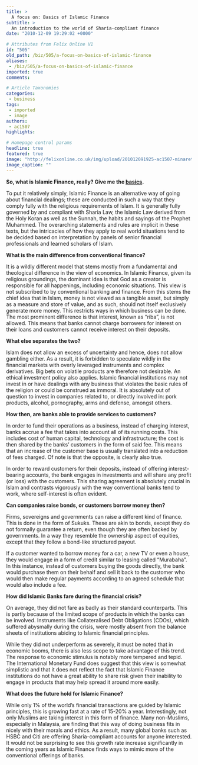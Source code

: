 ```yaml
---
title: >
  A focus on: Basics of Islamic Finance
subtitle: >
  An introduction to the world of Sharia-compliant finance
date: "2010-12-09 19:29:02 +0000"

# Attributes from Felix Online V1
id: "505"
old_path: /biz/505/a-focus-on-basics-of-islamic-finance
aliases:
 - /biz/505/a-focus-on-basics-of-islamic-finance
imported: true
comments:

# Article Taxonomies
categories:
 - business
tags:
 - imported
 - image
authors:
 - ac1507
highlights:

# Homepage control params
headline: true
featured: true
image: "http://felixonline.co.uk/img/upload/201012091925-ac1507-minarets.jpg"
image_caption: ""
---
```


__So, what is Islamic Finance, really? Give me the [basics](http://www.google.co.uk/url?sa=t&source=web&cd=3&ved=0CCYQFjAC&url=http://www2.standardandpoors.com/spf/pdf/media/An_Introduction_To_Islamic_Finance.pdf&rct=j&q=standard%20%26%20poor's%20islamic%20finance%20FAQ&ei=Kj0BTZSqHsfPhAf5vajvBw&usg=AFQjCNFux9d60WTnBP2Kqfy1AimeRbaC0Q&sig2=8wi2LiZvE8SGK5CwTqyp5Q&cad=rja).__

To put it relatively simply, Islamic Finance is an alternative way of going about financial dealings; these are conducted in such a way that they comply fully with the religious requirements of Islam. It is generally fully governed by and compliant with Sharia Law, the Islamic Law derived from the Holy Koran as well as the Sunnah, the habits and sayings of the Prophet Muhammed. The overarching statements and rules are implicit in these texts, but the intricacies of how they apply to real world situations tend to be decided based on interpretation by panels of senior financial professionals and learned scholars of Islam.

__What is the main difference from conventional finance?__

It is a wildly different model that stems mostly from a fundamental and theological difference in the view of economics. In Islamic Finance, given its religious groundings, the dominant idea is that God as a creator is responsible for all happenings, including economic situations. This view is not subscribed to by conventional banking and finance. From this stems the chief idea that in Islam, money is not viewed as a tangible asset, but simply as a measure and store of value, and as such, should not itself exclusively generate more money. This restricts ways in which business can be done. The most prominent difference is that interest, known as “riba”, is not allowed. This means that banks cannot charge borrowers for interest on their loans and customers cannot receive interest on their deposits.

__What else separates the two?__

Islam does not allow an excess of uncertainty and hence, does not allow gambling either. As a result, it is forbidden to speculate wildly in the financial markets with overly leveraged instruments and complex derivatives. Big bets on volatile products are therefore not desirable. An ethical investment policy also applies. Islamic financial institutions may not invest in or have dealings with any business that violates the basic rules of the religion or could be construed as immoral. It is absolutely out of question to invest in companies related to, or directly involved in: pork products, alcohol, pornography, arms and defense, amongst others.

__How then, are banks able to provide services to customers?__

In order to fund their operations as a business, instead of charging interest, banks accrue a fee that takes into account all of its running costs. This includes cost of human capital, technology and infrastructure; the cost is then shared by the banks’ customers in the form of said fee. This means that an increase of the customer base is usually translated into a reduction of fees charged. Of note is that the opposite, is clearly also true.

In order to reward customers for their deposits, instead of offering interest-bearing accounts, the bank engages in investments and will share any profit (or loss) with the customers. This sharing agreement is absolutely crucial in Islam and contrasts vigorously with the way conventional banks tend to work, where self-interest is often evident.

__Can companies raise bonds, or customers borrow money then?__

Firms, sovereigns and governments can raise a different kind of finance. This is done in the form of Sukuks. These are akin to bonds, except they do not formally guarantee a return, even though they are often backed by governments. In a way they resemble the ownership aspect of equities, except that they follow a bond-like structured payout.

If a customer wanted to borrow money for a car, a new TV or even a house, they would engage in a form of credit similar to leasing called “Murabaha”. In this instance, instead of customers buying the goods directly, the bank would purchase them on their behalf and sell it back to the customer who would then make regular payments according to an agreed schedule that would also include a fee.

__How did Islamic Banks fare during the financial crisis?__

On average, they did not fare as badly as their standard counterparts. This is partly because of the limited scope of products in which the banks can be involved. Instruments like Collateralised Debt Obligations (CDOs), which suffered abysmally during the crisis, were mostly absent from the balance sheets of institutions abiding to Islamic financial principles.

While they did not underperform as severely, it must be noted that in economic booms, there is also less scope to take advantage of this trend. The response to economic stimulus is notably more tempered and tepid. The International Monetary Fund does suggest that this view is somewhat simplistic and that it does not reflect the fact that Islamic Finance institutions do not have a great ability to share risk given their inability to engage in products that may help spread it around more easily.

__What does the future hold for Islamic Finance?__

While only 1% of the world’s financial transactions are guided by Islamic principles, this is growing fast at a rate of 15-20% a year. Interestingly, not only Muslims are taking interest in this form of finance. Many non-Muslims, especially in Malaysia, are finding that this way of doing business fits in nicely with their morals and ethics. As a result, many global banks such as HSBC and Citi are offering Sharia-compliant accounts for anyone interested. It would not be surprising to see this growth rate increase significantly in the coming years as Islamic Finance finds ways to mimic more of the conventional offerings of banks.
